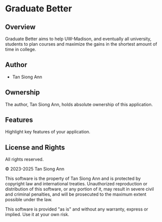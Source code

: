 # Graduate Better

## Overview

Graduate Better aims to help UW-Madison, and eventually all university, students to plan courses and maximize the gains in the shortest amount of time in college.

## Author

- Tan Siong Ann

## Ownership

The author, Tan Siong Ann, holds absolute ownership of this application.

## Features

Highlight key features of your application.

## License and Rights
All rights reserved.

© 2023-2025 Tan Siong Ann

This software is the property of Tan Siong Ann and is protected by copyright law and international treaties. Unauthorized reproduction or distribution of this software, or any portion of it, may result in severe civil and criminal penalties, and will be prosecuted to the maximum extent possible under the law.

This software is provided "as is" and without any warranty, express or implied. Use it at your own risk.


